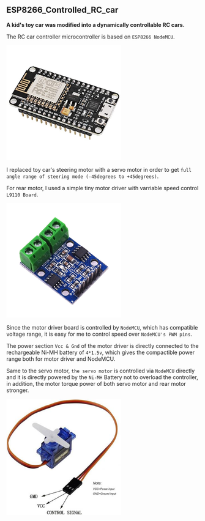 ## ESP8266_Controlled_RC_car 

**A kid's toy car was modified into a dynamically controllable RC cars.**

The RC car controller microcontroller is based on  `ESP8266 NodeMCU`.

<img src="esp8266_NodeMCU.jpg" alt="ESP8266_NodeMCU" width="300"/>

I replaced toy car's steering motor with a servo motor in order to get `full angle range of steering mode (-45degrees to +45degrees)`.

For rear motor, I used a simple tiny motor driver with varriable speed control `L9110 Board`.

<img src="l9110-motor-driver.jpg" alt="l9110" width="300"/>

Since the motor driver board is controlled by `NodeMCU`, which has compatible voltage range, it is easy for me to control speed over `NodeMCU's PWM pins`.

The power section `Vcc & Gnd` of the motor driver is directly connected to the rechargeable Ni-MH battery of `4*1.5v`, which gives the compactible power range both for motor driver and NodeMCU.

Same to the servo motor, `the servo motor` is controlled via `NodeMCU` directly and it is directly powered by the `Ni-MH` Battery not to overload the controller, in addition, the motor torque power of both servo motor and rear motor stronger.

<img src="servo-motor.jpeg" alt="servo-motor" width="300"/>